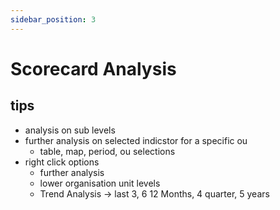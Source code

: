 ```yaml
---
sidebar_position: 3
---
```


# Scorecard Analysis

## tips
- analysis on sub levels
- further analysis on selected indicstor for a specific ou
    - table, map, period, ou selections
- right click options
   -  further analysis
   -  lower organisation unit levels
   -  Trend Analysis -> last 3, 6 12 Months, 4 quarter, 5 years